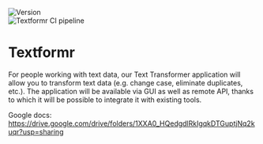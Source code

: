 ![Version](https://img.shields.io/badge/version-0.2-blue.svg) \
![Textformr CI pipeline](https://github.com/Dmytro-Romaniv/Textformr/actions/workflows/maven.yml/badge.svg)

# Textformr
For people working with text data, our Text Transformer application will allow you to transform text data (e.g. change case, eliminate duplicates, etc.). The application will be available via GUI as well as remote API, thanks to which it will be possible to integrate it with existing tools.

Google docs: https://drive.google.com/drive/folders/1XXA0_HQedgdlRkIgqkDTGuptjNq2kuqr?usp=sharing
